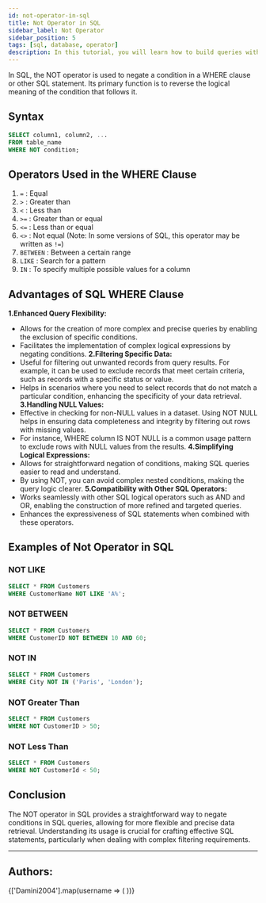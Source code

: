 ```yaml
---
id: not-operator-in-sql
title: Not Operator in SQL
sidebar_label: Not Operator
sidebar_position: 5
tags: [sql, database, operator]
description: In this tutorial, you will learn how to build queries with Negations to get the desired output.
---
```


In SQL, the NOT operator is used to negate a condition in a WHERE clause or other SQL statement. Its primary function is to reverse the logical meaning of the condition that follows it. 

## Syntax 

```sql
SELECT column1, column2, ...
FROM table_name
WHERE NOT condition;

```

## Operators Used in the WHERE Clause
1. `=` : Equal
2. `>` : Greater than
3. `<` : Less than
4. `>=` : Greater than or equal
5. `<=` : Less than or equal
6. `<>` : Not equal (Note: In some versions of SQL, this operator may be written as `!=`)
7. `BETWEEN` : Between a certain range
8. `LIKE` : Search for a pattern
9. `IN` : To specify multiple possible values for a column

## Advantages of SQL WHERE Clause

**1.Enhanced Query Flexibility:**
- Allows for the creation of more complex and precise queries by enabling the exclusion of specific conditions.
- Facilitates the implementation of complex logical expressions by negating conditions.
**2.Filtering Specific Data:**
- Useful for filtering out unwanted records from query results. For example, it can be used to exclude records that meet certain criteria, such as records with a specific status or value.
- Helps in scenarios where you need to select records that do not match a particular condition, enhancing the specificity of your data retrieval.
**3.Handling NULL Values:**
- Effective in checking for non-NULL values in a dataset. Using NOT NULL helps in ensuring data completeness and integrity by filtering out rows with missing values.
- For instance, WHERE column IS NOT NULL is a common usage pattern to exclude rows with NULL values from the results.
**4.Simplifying Logical Expressions:**
- Allows for straightforward negation of conditions, making SQL queries easier to read and understand.
- By using NOT, you can avoid complex nested conditions, making the query logic clearer.
**5.Compatibility with Other SQL Operators:**
- Works seamlessly with other SQL logical operators such as AND and OR, enabling the construction of more refined and targeted queries.
- Enhances the expressiveness of SQL statements when combined with these operators.

## Examples of Not Operator in SQL

### NOT LIKE
```sql
SELECT * FROM Customers
WHERE CustomerName NOT LIKE 'A%';
```

### NOT BETWEEN
```sql
SELECT * FROM Customers
WHERE CustomerID NOT BETWEEN 10 AND 60;
```

### NOT IN
```sql
SELECT * FROM Customers
WHERE City NOT IN ('Paris', 'London');
```

### NOT Greater Than
```sql
SELECT * FROM Customers
WHERE NOT CustomerID > 50;
```

### NOT Less Than
```sql
SELECT * FROM Customers
WHERE NOT CustomerId < 50;
```


## Conclusion
The NOT operator in SQL provides a straightforward way to negate conditions in SQL queries, allowing for more flexible and precise data retrieval. Understanding its usage is crucial for crafting effective SQL statements, particularly when dealing with complex filtering requirements.

---

## Authors:

<div style={{display: 'flex', flexWrap: 'wrap', justifyContent: 'space-between', gap: '10px'}}>
  {['Damini2004'].map(username => (
    <Author key={username} username={username} />
  ))}
</div>
